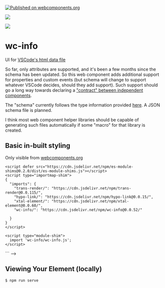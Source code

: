 [![Published on webcomponents.org](https://img.shields.io/badge/webcomponents.org-published-blue.svg)](https://www.webcomponents.org/element/wc-info)

<a href="https://nodei.co/npm/wc-info/"><img src="https://nodei.co/npm/wc-info.png"></a>

<img src="https://badgen.net/bundlephobia/minzip/wc-info">

# wc-info

UI for [VSCode's html data file](https://code.visualstudio.com/updates/v1_31#_html-and-css-custom-data-support)

So far, only attributes are supported, and it's been a few months since the schema has been updated.  So this web component adds additional support for properties and custom events (but schema will change to support whatever VSCode decides, should they add support).  Such support should go a long way towards declaring a ["contract" between independent components](https://martinfowler.com/articles/micro-frontends.html#Cross-applicationCommunication).

The "schema" currently follows the type information provided [here](https://github.com/bahrus/wc-info/blob/master/types.d.ts).  A JSON schema file is planned.

I think most web component helper libraries should be capable of generating such files automatically if some "macro" for that library is created.

## Basic in-built styling

Only visible from [webcomponents.org](https://www.webcomponents.org/element/wc-info)

<!--
```
<custom-element-demo>
<template>
  <div>
    <div>
      <wc-info package-name="npm.wc-info" href="https://unpkg.com/wc-info@0.0.49/html.json">
      </wc-info>
      <wc-info package-name="npm.xtal-fetch" href="https://unpkg.com/xtal-fetch@0.0.65/html.json">
      </wc-info>
      <wc-info package-name="npm.xtal-frappe-chart" href="https://unpkg.com/xtal-frappe-chart@0.0.35/html.json"></wc-info>
      <wc-info package-name="npm.if-diff" href="https://unpkg.com/if-diff@0.0.34/html.json">
      </wc-info>
      <wc-info package-name="npm.p-et-alia" href="https://unpkg.com/p-et-alia@0.0.8/html.json">
      </wc-info>
      <wc-info package-name="npm.pre-render-tron" href="https://unpkg.com/pre-render-tron@0.0.6/html.json">
      </wc-info>
      <wc-info package-name="npm.hypo-link" href="https://unpkg.com/hypo-link@0.0.15/html.json">
      </wc-info>

    </div>
    <style>
      wc-info {
        margin-top: 10px;
      }
    </style>
    <!-- Use experimental import maps -->
    <script defer src="https://cdn.jsdelivr.net/npm/es-module-shims@0.2.0/dist/es-module-shims.js"></script>
    <script type="importmap-shim">
    {
      "imports": {
        "trans-render/": "https://cdn.jsdelivr.net/npm/trans-render@0.0.115/",
        "hypo-link/": "https://cdn.jsdelivr.net/npm/hypo-link@0.0.15/",
        "xtal-element/": "https://cdn.jsdelivr.net/npm/xtal-element@0.0.60/",
        "wc-info/": "https://cdn.jsdelivr.net/npm/wc-info@0.0.52/"
        
      }
    }
    </script>

    <script type="module-shim">
      import 'wc-info/wc-info.js';
    </script>
  </div>
</template>
</custom-element-demo>
```
-->



## Viewing Your Element (locally)

```
$ npm run serve
```


